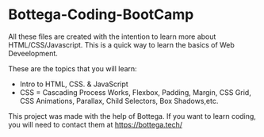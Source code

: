 # Bottega-Coding-BootCamp
All these files are created with the intention to learn more about HTML/CSS/Javascript. This is a quick way to learn the basics of Web Deveelopment. 

These are the topics that you will learn:

- Intro to HTML, CSS. & JavaScript
- CSS = Cascading Process Works, Flexbox, Padding, Margin, CSS Grid, CSS Animations, Parallax, Child Selectors, Box Shadows,etc.

This project was made with the help of Bottega. If you want to learn coding, you will need to contact them at https://bottega.tech/



